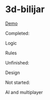 # 3d-bilijar

[Demo](https://losmi.rs/projects/3d-bilijar/main-game/game.html)


Completed:

Logic

Rules

Unfinished:

Design

Not started:

AI and multiplayer
